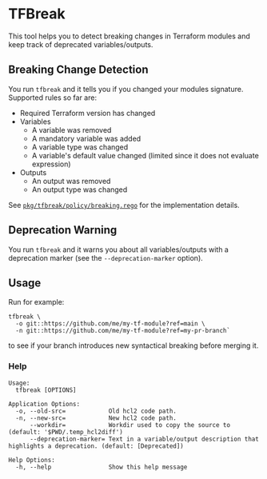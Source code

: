 # TFBreak

This tool helps you to detect breaking changes in Terraform modules and keep track of deprecated variables/outputs.

## Breaking Change Detection

You run `tfbreak` and it tells you if you changed your modules signature.
Supported rules so far are:
- Required Terraform version has changed
- Variables
  - A variable was removed
  - A mandatory variable was added
  - A variable type was changed
  - A variable's default value changed (limited since it does not evaluate expression)
- Outputs
  - An output was removed
  - An output type was changed

See [`pkg/tfbreak/policy/breaking.rego`](pkg/tfbreak/policy/breaking.rego) for the implementation details.

## Deprecation Warning

You run `tfbreak` and it warns you about all variables/outputs with a deprecation marker (see the `--deprecation-marker` option).

## Usage

Run for example:
```
tfbreak \
  -o git::https://github.com/me/my-tf-module?ref=main \
  -n git::https://github.com/me/my-tf-module?ref=my-pr-branch`
```
to see if your branch introduces new syntactical breaking before merging it.

### Help
```
Usage:
  tfbreak [OPTIONS]

Application Options:
  -o, --old-src=            Old hcl2 code path.
  -n, --new-src=            New hcl2 code path.
      --workdir=            Workdir used to copy the source to (default: '$PWD/.temp_hcl2diff')
      --deprecation-marker= Text in a variable/output description that highlights a deprecation. (default: [Deprecated])

Help Options:
  -h, --help                Show this help message
```
